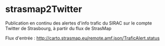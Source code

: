 # strasmap2Twitter
Publication en continu des alertes d'info trafic du SIRAC sur le compte Twitter de Strasbourg, à partir du flux de StrasMap

Flux d'entrée : http://carto.strasmap.eu/remote.amf.json/TraficAlert.status
